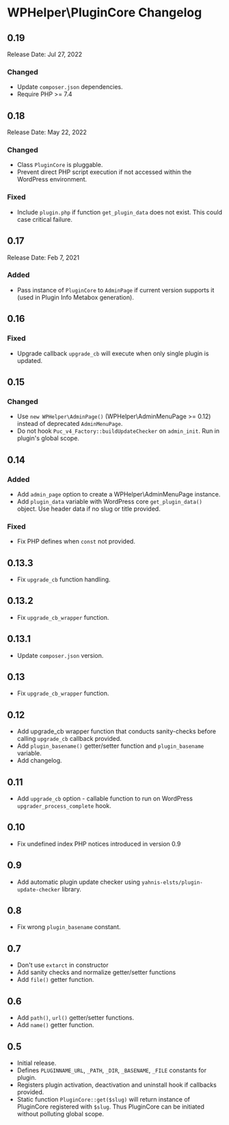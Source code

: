 # WPHelper\PluginCore Changelog

## 0.19
Release Date: Jul 27, 2022

### Changed

- Update `composer.json` dependencies.
- Require PHP >= 7.4

## 0.18
Release Date: May 22, 2022

### Changed

- Class `PluginCore` is pluggable.
- Prevent direct PHP script execution if not accessed within the WordPress environment.

### Fixed

- Include `plugin.php` if function `get_plugin_data` does not exist. This could case critical failure.

## 0.17
Release Date: Feb 7, 2021

### Added

- Pass instance of `PluginCore` to `AdminPage` if current version supports it (used in Plugin Info Metabox generation).

## 0.16

### Fixed

- Upgrade callback `upgrade_cb` will execute when only single plugin is updated.

## 0.15

### Changed

- Use `new WPHelper\AdminPage()` (WPHelper\AdminMenuPage >= 0.12) instead of deprecated `AdminMenuPage`.
- Do not hook `Puc_v4_Factory::buildUpdateChecker` on `admin_init`. Run in plugin's global scope.

## 0.14

### Added

- Add `admin_page` option to create a WPHelper\AdminMenuPage instance.
- Add `plugin_data` variable with WordPress core `get_plugin_data()` object. Use header data if no slug or title provided.

### Fixed
- Fix PHP defines when `const` not provided.

## 0.13.3
- Fix `upgrade_cb` function handling.

## 0.13.2
- Fix `upgrade_cb_wrapper` function.

## 0.13.1
- Update `composer.json` version.

## 0.13
- Fix `upgrade_cb_wrapper` function.

## 0.12
- Add upgrade_cb wrapper function that conducts sanity-checks before calling `upgrade_cb` callback provided.
- Add `plugin_basename()` getter/setter function and `plugin_basename` variable.
- Add changelog.

## 0.11
- Add `upgrade_cb` option - callable function to run on WordPress `upgrader_process_complete` hook.

## 0.10
- Fix undefined index PHP notices introduced in version 0.9

## 0.9
- Add automatic plugin update checker using `yahnis-elsts/plugin-update-checker` library.

## 0.8
- Fix wrong `plugin_basename` constant.

## 0.7
- Don't use `extarct` in constructor
- Add sanity checks and normalize getter/setter functions
- Add `file()` getter function.

## 0.6
- Add `path()`, `url()` getter/setter functions.
- Add `name()` getter function.

## 0.5
- Initial release.
- Defines `PLUGINNAME_URL`, `_PATH`, `_DIR`, `_BASENAME`, `_FILE` constants for plugin.
- Registers plugin activation, deactivation and uninstall hook if callbacks provided.
- Static function `PluginCore::get($slug)` will return instance of PluginCore registered with `$slug`. Thus PluginCore can be initiated without polluting global scope.

